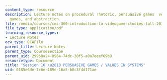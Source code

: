```yaml
---
content_type: resource
description: Lecture notes on procedural rhetoric, persuasive games  versus serious
  games, and abstraction.
file: /media/courses/cms-300-introduction-to-videogame-studies-fall-2011/0185e6de7c6e189e16a5b0c3f4d171ae_MITCMS_300F11_session_16.pdf
file_type: application/pdf
learning_resource_types:
- Lecture Notes
ocw_type: OCWFile
parent_title: Lecture Notes
parent_type: CourseSection
parent_uid: 29958a24-8964-74dc-30f5-a0a7eeef69b9
resourcetype: Document
title: "Session 16 \u2013 PERSUASIVE GAMES / VALUES IN SYSTEMS"
uid: 0185e6de-7c6e-189e-16a5-b0c3f4d171ae
---
```

